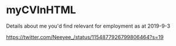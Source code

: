 # myCVInHTML
Details about me you'd find relevant for employment as at 2019-9-3

https://twitter.com/Neeyee_/status/1154877926799806464?s=19
